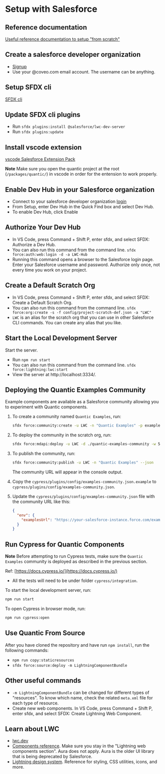 # Setup with Salesforce

## Reference documentation

[Useful reference documentation to setup "from scratch"](https://developer.salesforce.com/docs/component-library/documentation/en/lwc/lwc.get_started_local_dev_setup)

## Create a salesforce developer organization

- [Signup](https://developer.salesforce.com/signup)
- Use your @coveo.com email account. The username can be anything.

## Setup SFDX cli

[SFDX cli](https://developer.salesforce.com/tools/sfdxcli)

## Update SFDX cli plugins

- Run `sfdx plugins:install @salesforce/lwc-dev-server`
- Run `sfdx plugins:update`

## Install vscode extension

[vscode Salesforce Extension Pack](https://marketplace.visualstudio.com/items?itemName=salesforce.salesforcedx-vscode)

**Note** Make sure you open the quantic project at the root (`/packages/quantic/`) in vscode in order for the entension to work properly.

## Enable Dev Hub in your Salesforce organization

- Connect to your salesforce developer organization [login](http://login.salesforce.com/)
- From Setup, enter Dev Hub in the Quick Find box and select Dev Hub.
- To enable Dev Hub, click Enable

## Authorize Your Dev Hub

- In VS Code, press Command + Shift P, enter sfdx, and select SFDX: Authorize a Dev Hub.
- You can also run this command from the command line. `sfdx force:auth:web:login -d -a LWC-Hub`
- Running this command opens a browser to the Salesforce login page. Enter your Salesforce username and password. Authorize only once, not every time you work on your project.

## Create a Default Scratch Org

- In VS Code, press Command + Shift P, enter sfdx, and select SFDX: Create a Default Scratch Org.
- You can also run this command from the command line. `sfdx force:org:create -s -f config/project-scratch-def.json -a "LWC"`
- `LWC` is an alias for the scratch org that you can use in other Salesforce CLI commands. You can create any alias that you like.

## Start the Local Development Server

Start the server.

- Run `npm run start`
- You can also run this command from the command line. `sfdx force:lightning:lwc:start`
- View the server at http://localhost:3334/.

## Deploying the Quantic Examples Community

Example components are available as a Salesforce community allowing you to experiment with Quantic components.

1. To create a community named `Quantic Examples`, run:

    ```bash
    sfdx force:community:create -u LWC -n "Quantic Examples" -p examples -t "Build Your Own"
    ```

2. To deploy the community in the scratch org, run:

    ```bash
    sfdx force:mdapi:deploy -u LWC -d ./quantic-examples-community -w 5
    ```

3. To publish the community, run:

    ```bash
    sfdx force:community:publish -u LWC -n "Quantic Examples" --json
    ```

    The community URL will appear in the console output.

4. Copy the `cypress/plugins/config/examples-community.json.example` to `cypress/plugins/config/examples-community.json`.
   
5. Update the `cypress/plugins/config/examples-community.json` file with the community URL like this:

    ```json
    {
      "env": {
        "examplesUrl": "https://your-salesforce-instance.force.com/examples"
      }
    }
    ```
## Run Cypress for Quantic Components

**Note** Before attempting to run Cypress tests, make sure the `Quantic Examples` community is deployed as described in the previous section.

Ref: [https://docs.cypress.io/](https://docs.cypress.io/)

- All the tests will need to be under folder `cypress/integration`.

To start the local development server, run:

```bash
npm run start
```

To open Cypress in browser mode, run:

```bash
npm run cypress:open
```


## Use Quantic From Source

After you have cloned the repository and have run `npm install`, run the following commands:

- `npm run copy:staticresources`
- `sfdx force:source:deploy -m LightningComponentBundle`

## Other useful commands

- `-m LightningComponentBundle` can be changed for different types of "resources". To know which name, check the related `meta.xml` file for each type of resource.
- Create new web components. In VS Code, press Command + Shift P, enter sfdx, and select SFDX: Create Lightning Web Component.

## Learn about LWC

- [lwc.dev](https://lwc.dev/)
- [Components reference](https://developer.salesforce.com/docs/component-library/overview/components). Make sure you stay in the "Lightning web components section". Aura does not apply. Aura is the older UI library that is being deprecated by Salesforce.
- [Lightning design system](https://www.lightningdesignsystem.com/). Reference for styling, CSS utilities, icons, and more.
